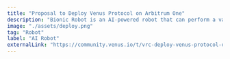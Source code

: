 ```yaml
---
title: "Proposal to Deploy Venus Protocol on Arbitrum One"
description: "Bionic Robot is an AI-powered robot that can perform a variety of tasks, including cleaning, cooking, and gardening. The robot is designed to be user-friendly and accessible to users with no prior experience with robotics. The robot is built using ROS and is open-source and available on GitHub."
image: "./assets/deploy.png"
tag: "Robot"
label: "AI Robot"
externalLink: "https://community.venus.io/t/vrc-deploy-venus-protocol-on-arbitrum/3721"
---
```

